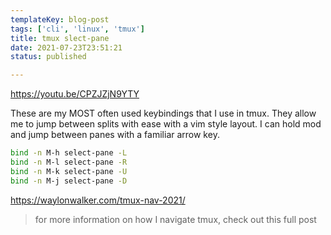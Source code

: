 ```yaml
---
templateKey: blog-post
tags: ['cli', 'linux', 'tmux']
title: tmux slect-pane
date: 2021-07-23T23:51:21
status: published

---
```


https://youtu.be/CPZJZjN9YTY

These are my MOST often used keybindings that I use in tmux.  They allow me to
jump between splits with ease with a vim style layout.  I can hold mod and jump
between panes with a familiar arrow key.

``` bash
bind -n M-h select-pane -L
bind -n M-l select-pane -R
bind -n M-k select-pane -U
bind -n M-j select-pane -D
```

https://waylonwalker.com/tmux-nav-2021/

> for more information on how I navigate tmux, check out this full post
